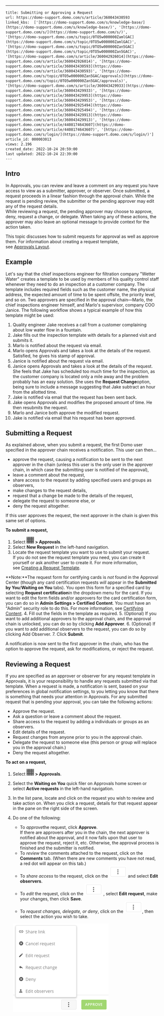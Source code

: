 ---
    title: Submitting or Approving a Request
    url: https://domo-support.domo.com/s/article/360043430593
    linked_kbs:  ['[https://domo-support.domo.com/s/knowledge-base/](https://domo-support.domo.com/s/knowledge-base/)', '[https://domo-support.domo.com/s/](https://domo-support.domo.com/s/)', '[https://domo-support.domo.com/s/topic/0TO5w000000ZamlGAC](https://domo-support.domo.com/s/topic/0TO5w000000ZamlGAC)', '[https://domo-support.domo.com/s/topic/0TO5w000000Zan5GAC](https://domo-support.domo.com/s/topic/0TO5w000000Zan5GAC)', '[https://domo-support.domo.com/s/article/360042926014](https://domo-support.domo.com/s/article/360042926014)', '[https://domo-support.domo.com/s/article/360043430593](https://domo-support.domo.com/s/article/360043430593)', '[https://domo-support.domo.com/s/topic/0TO5w000000Zan5GAC/approvals](https://domo-support.domo.com/s/topic/0TO5w000000Zan5GAC/approvals)', '[https://domo-support.domo.com/s/article/360043429933](https://domo-support.domo.com/s/article/360043429933)', '[https://domo-support.domo.com/s/article/360043429953](https://domo-support.domo.com/s/article/360043429953)', '[https://domo-support.domo.com/s/article/360042925494](https://domo-support.domo.com/s/article/360042925494)', '[https://domo-support.domo.com/s/article/360043429913](https://domo-support.domo.com/s/article/360043429913)', '[https://domo-support.domo.com/s/article/4408174643607](https://domo-support.domo.com/s/article/4408174643607)', '[https://domo-support.domo.com/s/login/](https://domo-support.domo.com/s/login/)']
    article_id: 000003013
    views: 2.196
    created_date: 2022-10-24 20:59:00
    last updated: 2022-10-24 22:39:00
    ---



Intro
-----


In Approvals, you can review and leave a comment on any request you have access to view as a submitter, approver, or observer. Once submitted, a request proceeds in a linear fashion through the approval chain. While the request is pending review, the submitter or the pending approver may edit any of the request details.   
 While reviewing a request, the pending approver may choose to approve, deny, request a change, or delegate. When taking any of these actions, the approver may also leave an optional message to provide context for the action taken.


This topic discusses how to submit requests for approval as well as approve them. For information about creating a request template, see [Approvals Layout](/s/article/360042926014 "Creating a Request Form").


Example
-------


Let's say that the chief inspections engineer for filtration company "Wetter Water" creates a template to be used by members of his quality control staff whenever they need to do an inspection at a customer company. The template includes required fields such as the customer name, the physical address, the expected amount of time to be spent offsite, the priority level, and so on. Two approvers are specified in the approval chain—Marlo, the chief inspections engineer himself, and Marlo's supervisor, company COO Janice. The following workflow shows a typical example of how this template might be used:


1. Quality engineer Jake receives a call from a customer complaining about low water flow in a fountain.
2. Jake fills out the inspection template with details for a planned visit and submits it.
3. Marlo is notified about the request via email.
4. Marlo opens Approvals and takes a look at the details of the request. Satisfied, he gives his stamp of approval.
5. Janice is notified about the request via email.
6. Janice opens Approvals and takes a look at the details of the request. She feels that Jake has scheduled too much time for the inspection, as the customer company is located only a mile away and the problem probably has an easy solution. She uses the **Request Change**option, being sure to include a message suggesting that Jake subtract an hour from the allotted time.
7. Jake is notified via email that the request has been sent back.
8. Jake opens Approvals and modifies the proposed amount of time. He then resubmits the request.
9. Marlo and Janice both approve the modified request.
10. Jake is notified via email that his request has been approved.


Submitting a Request
--------------------


As explained above, when you submit a request, the first Domo user specified in the approver chain receives a notification. This user can then...


* approve the request, causing a notification to be sent to the next approver in the chain (unless this user is the only user in the approver chain, in which case the submitting user is notified of the approval),
* leave a comment about the request,
* share access to the request by adding specified users and groups as observers,
* make changes to the request details,
* request that a change be made to the details of the request,
* delegate the request to someone else, or
* deny the request altogether.


If this user approves the request, the next approver in the chain is given this same set of options. 


**To submit a request,**


1. Select ![new_app_icon.png](new_app_icon.png) **> Approvals**.
2. Select **New Request** in the left-hand navigation.
3. Locate the request template you want to use to submit your request.  
 If you do not see the request template you need, you can create it yourself or ask another user to create it. For more information, see [Creating a Request Template](https://domohelp.domo.com/Docs_in_Production_(Internal)/Creating_a_Request_Template "Creating a Request Form"). 




 


**Note:**The request form for certifying cards is *not* found in the Approval Center (though any card certification requests *will* appear in the **Submitted by You**/**Waiting on You** tabs). You open this form for a specified card by selecting **Request certification**in the dropdown menu for the card. If you want to edit the form fields and/or approvers for the card certification form, you can do so in **Admin Settings > Certified Content**. You must have an "Admin" security role to do this. For more information, see [Certifying Content](https://domohelp.domo.com/Optimize/Approving_and_Certifying_Content/Certifying_Content "Certifying Content").
4. Fill out the fields in the template as required.
5. (Optional) If you want to add additional approvers to the approval chain, and the approval chain is unlocked, you can do so by clicking **Add Approver**.
6. (Optional) If you want to add additional observers to the request, you can do so by clicking Add Observer.
7. Click **Submit**.


A notification is now sent to the first approver in the chain, who has the option to approve the request, ask for modifications, or reject the request.


Reviewing a Request
-------------------


If you are specified as an approver or observer for any request template in Approvals, it is your responsibility to handle any requests submitted via that template. When a request is made, a notification is sent, based on your preferences in global notification settings, to you letting you know that there is something that needs your attention in Approvals. For any submitted request that is pending your approval, you can take the following actions:


* Approve the request.
* Ask a question or leave a comment about the request.
* Share access to the request by adding a individuals or groups as an observers.
* Edit details of the request.
* Request changes from anyone prior to you in the approval chain.
* Delegate the request to someone else (this person or group will replace you in the approval chain.)
* Deny the request altogether.


**To act on a request,**


1. Select ![new_app_icon.png](new_app_icon.png) **> Approvals**.
2. Select the **Waiting on You** quick filer on Approvals home screen or select **Active requests** in the left-hand navigation.
3. In the list pane, locate and click on the request you wish to review and take action on. When you click a request, details for that request appear in the pane on the right side of the screen.
4. Do one of the following:


	* To *approve*the request, click **Approve**.   
	 If there are approvers after you in the chain, the next approver is notified about the approval, and it now falls upon that user to approve the request, reject it, etc. Otherwise, the approval process is finished and the submitter is notified.
	* To *review* the comments attached to the request, click on the **Comments** tab. (When there are new comments you have not read, a red dot will appear on this tab.)
	* To *share access* to the request, click on the ![Approvals_Small_Icon.png](Approvals_Small_Icon.png) and select **Edit observers**.
	* To *edit* the request, click on the ![Approvals_Small_Icon.png](Approvals_Small_Icon.png) , select **Edit request**, make your changes, then click **Save**.
	* To *request changes, delegate, or deny*, click on the ![Approvals_Small_Icon.png](Approvals_Small_Icon.png), then select the action you wish to take.  
	   
	![Approval_Options.png](Approval_Options.png)
